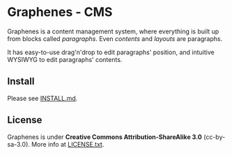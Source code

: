 Graphenes - CMS
==============

Graphenes is a content management system, where everything is built up from
blocks called *paragraphs*. Even *contents* and *layouts* are paragraphs.

It has easy-to-use drag'n'drop to edit paragraphs' position, and intuitive
WYSIWYG to edit paragraphs' contents.

Install
-------

Please see [INSTALL.md](INSTALL.md).

License
-------

Graphenes is under **Creative Commons Attribution-ShareAlike 3.0** (cc-by-sa-3.0).
More info at [LICENSE.txt](LICENSE.txt).
